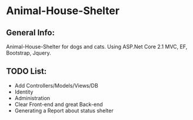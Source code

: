 # Animal-House-Shelter

## General Info:
Animal-House-Shelter for dogs and cats. Using ASP.Net Core 2.1 MVC, EF, Bootstrap, Jquery.

## TODO List:
- Add Controllers/Models/Views/DB
- Identity
- Administration
- Clear Front-end and great Back-end
- Generating a Report about status shelter 
